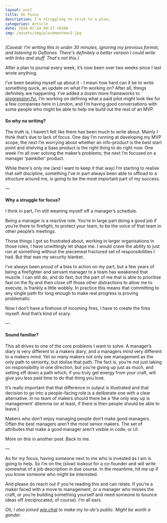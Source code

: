 ```yaml
---
layout: post
title: On Focus
description: I’m struggling to stick to a plan…
categories: Article
date: 2018-07-24 09:17 +0100
img: /assets/img/placementman2.jpg
---
```


_(Caveat: I’m writing this in under 30 minutes, ignoring my previous format, and listening to Deftones. There's definitely a better version I could write with links and stuff. That's not this.)_

After a plan to journal every week, it’s now been over two weeks since I last wrote anything.

I’ve been beating myself up about it - I mean how hard can it be to write something quick, an update on what I’m working on? After all, things definitely are happening. I’ve added a dozen more frameworks to [progression.fyi](http://progression.fyi), I’m working on defining what a paid pilot might look like for a few companies here in London, and I’m having good conversations with some people who might be able to help me build out the rest of an MVP.

#### So why no writing?

The truth is, I haven’t felt like there has been much to write about. Mainly I think that’s due to lack of focus. One day I’m running at developing my MVP scope, the next I’m worrying about whether an info-product is the best start point and shelving a Saas product is the right thing to do right now. One week I’m all over solving the maker’s problems, the next I’m focused on a manager ‘painkiller’ product.

While there's only me (and I want to keep it that way) I’m starting to realise that self discipline, something I’ve in part always been able to offload to a structure around me, is going to be the most important part of my success.

—

#### Why a struggle for focus?

I think in part, I’m still weaning myself off a manager’s schedule.

Being a manager is a reactive role. You’re in large part doing a good job if you’re there to firefight, to protect your team, to be the voice of that team in other people’s meetings.

Those things I got so frustrated about, working in larger organisations in those roles, I have unwittingly let shape me. I would crave the ability to just run at something without the piecemeal fractured set of responsibilities I had. But that was my security blanket.

I’ve always been proud of a bias to action on my part, but a few years of being a firefighter and servant manager to a team has weakened that muscle. I can still do, and do fast, but the part of me that is able to prioritise fast on the fly and then close off those other distractions to allow me to execute, is frankly a little wobbly. In practice this means that committing to any single path for long enough to make real progress is proving problematic.

Now I don’t have a firehose of incoming fires, I have to create the fires myself. And that’s kind of scary.

—

#### Sound familiar?

This all drives to one of the core problems I want to solve. A manager’s diary is very different to a makers diary, and a managers mind very different to a makers mind. Yet so many makers not only see management as the only path to seniority, but idolise that path. The fact is, you’re not just taking on responsibility in one direction, but you’re giving up just as much, and setting off down a path which, if you truly get energy from your craft, will give you less paid time to do that thing you love.

It’s really important that that difference in output is illustrated and that decision to go into a people-facing role is a deliberate one with a clear alternative. In no team of makers should there be a ‘the only way up is management’ dilemma (or at least, if there is then people should be able to leave.)

Makers who don’t enjoy managing people don’t make good managers. Often the best managers aren’t the most senior makers. The set of attributes that make a good manager aren’t visible in code, or UI.

More on this in another post. Back to me.

—

As for my focus, having someone next to me who is invested as I am is going to help. So I’m on the (slow) lookout for a co-founder and will write somewhat of a job description in due course. In the meantime, hit me up if you know someone who might be interested.

And please do reach out if you’re reading this and can relate. If you’re a maker faced with a move to management, or a manager who misses the craft, or you’re building something yourself and need someone to bounce ideas off (reciprocated, of course). I’m all ears.

_Oh, I also joined [wip.chat](https://wip.chat/@mc_lmnop/pending) to make my to-do's public. Might be worth a gander._
